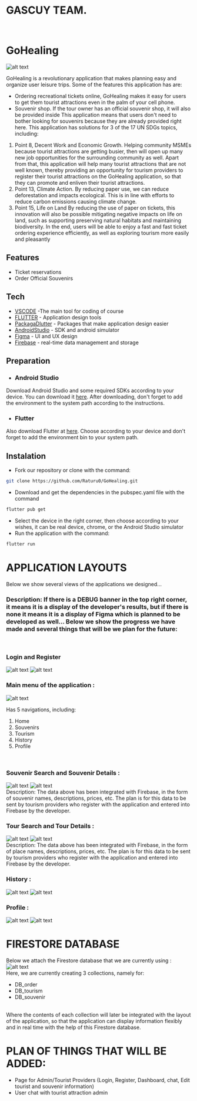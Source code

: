 # GASCUY TEAM.
<br>

# GoHealing
![alt text](https://github.com/Raturu0/GoHealing/blob/main/assets/readme/icon.png?raw=true)

GoHealing is a revolutionary application that makes planning easy
and organize user leisure trips. Some of the features this application has are:
- Ordering recreational tickets online, GoHealing makes it easy for users to get them
tourist attractions even in the palm of your cell phone.
- Souvenir shop. If the tour owner has an official souvenir shop, it will also be provided inside
This application means that users don't need to bother looking for souvenirs because they are already provided
right here.
This application has solutions for 3 of the 17 UN SDGs topics, including:
1. Point 8, Decent Work and Economic Growth.
Helping community MSMEs because tourist attractions are getting busier, then
will open up many new job opportunities for the surrounding community as well. Apart from that, this application will help many tourist attractions that are not well known, thereby providing an opportunity for tourism providers to register their tourist attractions on the GoHealing application, so that they can promote and enliven their tourist attractions.
2. Point 13, Climate Action.
By reducing paper use, we can reduce deforestation and impacts
ecological. This is in line with efforts to reduce carbon emissions
causing climate change.
3. Point 15, Life on Land
By reducing the use of paper on tickets, this innovation will also be possible
mitigating negative impacts on life on land, such as supporting
preserving natural habitats and maintaining biodiversity.
In the end, users will be able to enjoy a fast and fast ticket ordering experience
efficiently, as well as exploring tourism more easily and pleasantly
## Features

- Ticket reservations
- Order Official Souvenirs
  
## Tech
- [VSCODE](https://www.figma.com/) -The main tool for coding of course
- [FLUTTER](flutter.io) - Application design tools
- [PackagaDlutter](pub.dev) - Packages that make application design easier
- [AndroidStudio](https://developer.android.com/studio) - SDK and android simulator
- [Figma](https://developer.android.com/studio) - UI and UX design
- [Firebase](https://firebase.google.com/) - real-time data management and storage

## Preparation
- ### Android Studio
Download Android Studio and some required SDKs according to your device. You can download it [here](https://developer.android.com/studio). After downloading, don't forget to add the environment to the system path according to the instructions.

- ### Flutter 
Also download Flutter at [here](https://docs.flutter.dev/get-started/install). Choose according to your device and don't forget to add the environment bin to your system path.

## Instalation
- Fork our repository or clone with the command:
```sh
git clone https://github.com/Raturu0/GoHealing.git
```
- Download and get the dependencies in the pubspec.yaml file with the command
```sh
flutter pub get
```
- Select the device in the right corner, then choose according to your wishes, it can be real device, chrome, or the Android Studio simulator
- Run the application with the command:
```sh
flutter run
```


# APPLICATION LAYOUTS
Below we show several views of the applications we designed...
<br>

### Description: If there is a DEBUG banner in the top right corner, it means it is a display of the developer's results, but if there is none it means it is a display of Figma which is planned to be developed as well... Below we show the progress we have made and several things that will be we plan for the future:
<br>

### Login and Register
![alt text](https://github.com/Raturu0/GoHealing/blob/main/assets/readme/login.jpg?raw=true)
![alt text](https://github.com/Raturu0/GoHealing/blob/main/assets/readme/register.jpg?raw=true)


### Main menu of the application :
![alt text](https://github.com/Raturu0/GoHealing/blob/main/assets/readme/beranda.jpg?raw=true)

Has 5 navigations, including:
1. Home <br>
2. Souvenirs <br>
3. Tourism <br>
4. History <br>
5. Profile
<br>

### Souvenir Search and Souvenir Details :
![alt text](https://github.com/Raturu0/GoHealing/blob/main/assets/readme/souvenir.jpg)
![alt text](https://github.com/Raturu0/GoHealing/blob/main/assets/readme/detailsouvenir.jpg)
<br>
Description: The data above has been integrated with Firebase, in the form of souvenir names, descriptions, prices, etc. The plan is for this data to be sent by tourism providers who register with the application and entered into Firebase by the developer.

### Tour Search and Tour Details :
![alt text](https://github.com/Raturu0/GoHealing/blob/main/assets/readme/wisata.jpg?raw=true)
![alt text](https://github.com/Raturu0/GoHealing/blob/main/assets/readme/detailwisata.jpg?raw=true)
<br>
Description: The data above has been integrated with Firebase, in the form of place names, descriptions, prices, etc. The plan is for this data to be sent by tourism providers who register with the application and entered into Firebase by the developer.

### History :
![alt text](https://github.com/Raturu0/GoHealing/blob/main/assets/readme/history.jpg?raw=true)
![alt text](https://github.com/Raturu0/GoHealing/blob/main/assets/readme/historynolog.jpg?raw=true)
<br>

### Profile :
![alt text](https://github.com/Raturu0/GoHealing/blob/main/assets/readme/profilenolog.jpg?raw=true)
![alt text](https://github.com/Raturu0/GoHealing/blob/main/assets/readme/profil.jpg?raw=true)
<br>

# FIRESTORE DATABASE 
Below we attach the Firestore database that we are currently using :
![alt text](https://github.com/Raturu0/GoHealing/blob/main/assets/readme/db.jpeg?raw=true)
<br>
Here, we are currently creating 3 collections, namely for:
- DB_order
- DB_tourism
- DB_souvenir
<br>
Where the contents of each collection will later be integrated with the layout of the application, so that the application can display information flexibly and in real time with the help of this Firestore database.

# PLAN OF THINGS THAT WILL BE ADDED:
- Page for Admin/Tourist Providers (Login, Register, Dashboard, chat, Edit tourist and souvenir information)
- User chat with tourist attraction admin


